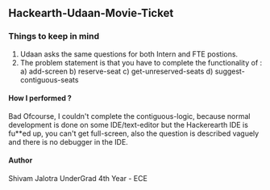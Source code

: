 ## Hackearth-Udaan-Movie-Ticket

### Things to keep in mind
1. Udaan asks the same questions for both Intern and FTE postions.
2. The problem statement is that you have to complete the functionality of :    
    a) add-screen <screen-name> <rows> <cols> <aisle-seats>
    b) reserve-seat <screen-name> <row-number> <seats-to-book> 
    c) get-unreserved-seats <screen-name> <row-number>
    d) suggest-contiguous-seats <screen-name> <number-of-contiguous-seats> <row-number> <preferred-starting-or-ending-seat-number>

#### How I performed ?
Bad Ofcourse, I couldn't complete the contiguous-logic, because normal development is done on some IDE/text-editor but the Hackerearth IDE is fu**ed up, you can't get full-screen, also the question is described vaguely and there is no debugger in the IDE.</br>   


#### Author 
Shivam Jalotra 
UnderGrad 4th Year - ECE  
